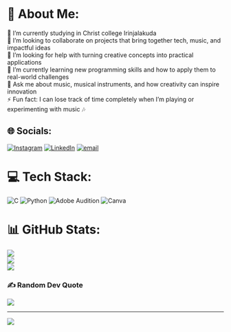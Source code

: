 # 💫 About Me:
🔭 I’m currently studying in Christ college Irinjalakuda<br>👯 I’m looking to collaborate on projects that bring together tech, music, and impactful ideas<br>🤝 I’m looking for help with turning creative concepts into practical applications<br>🌱 I’m currently learning new programming skills and how to apply them to real-world challenges<br>💬 Ask me about music, musical instruments, and how creativity can inspire innovation<br>⚡ Fun fact: I can lose track of time completely when I’m playing or experimenting with music 🎶


## 🌐 Socials:
[![Instagram](https://img.shields.io/badge/Instagram-%23E4405F.svg?logo=Instagram&logoColor=white)](https://instagram.com/josephjoy_2006) [![LinkedIn](https://img.shields.io/badge/LinkedIn-%230077B5.svg?logo=linkedin&logoColor=white)](https://linkedin.com/in/www.linkedin.com/in/joseph-joy-41a921384) [![email](https://img.shields.io/badge/Email-D14836?logo=gmail&logoColor=white)](mailto:josephkjoy.official@gmail.com) 

# 💻 Tech Stack:
![C](https://img.shields.io/badge/c-%2300599C.svg?style=plastic&logo=c&logoColor=white) ![Python](https://img.shields.io/badge/python-3670A0?style=plastic&logo=python&logoColor=ffdd54) ![Adobe Audition](https://img.shields.io/badge/Adobe%20Audition-9999FF.svg?style=plastic&logo=Adobe%20Audition&logoColor=white) ![Canva](https://img.shields.io/badge/Canva-%2300C4CC.svg?style=plastic&logo=Canva&logoColor=white)
# 📊 GitHub Stats:
![](https://github-readme-stats.vercel.app/api?username=joseph-k-joy&theme=shadow_blue&hide_border=false&include_all_commits=false&count_private=false)<br/>
![](https://nirzak-streak-stats.vercel.app/?user=joseph-k-joy&theme=shadow_blue&hide_border=false)<br/>
![](https://github-readme-stats.vercel.app/api/top-langs/?username=joseph-k-joy&theme=shadow_blue&hide_border=false&include_all_commits=false&count_private=false&layout=compact)

### ✍️ Random Dev Quote
![](https://quotes-github-readme.vercel.app/api?type=vetical&theme=radical)

---
[![](https://visitcount.itsvg.in/api?id=joseph-k-joy&icon=0&color=0)](https://visitcount.itsvg.in)

<!-- Proudly created with GPRM ( https://gprm.itsvg.in ) -->
